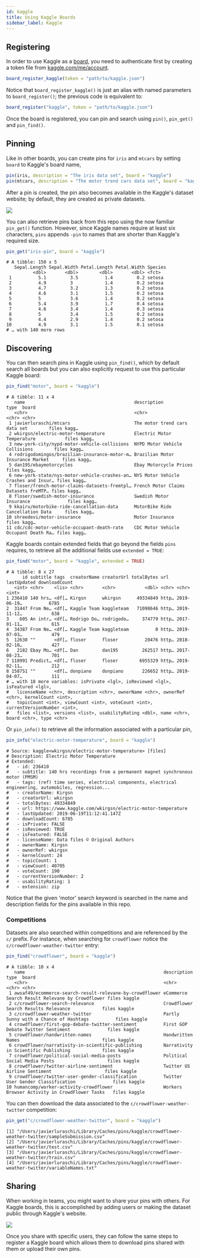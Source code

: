 ```yaml
---
id: kaggle
title: Using Kaggle Boards
sidebar_label: Kaggle
---
```


## Registering

In order to use Kaggle as a [board](boards-understanding.html), you need to authenticate first by creating a token file from [kaggle.com/me/account](https://www.kaggle.com/me/account).

```r
board_register_kaggle(token = "path/to/kaggle.json")
```

Notice that `board_register_kaggle()` is just an alias with named parameters to `board_register()`; the previous code is equivalent to:

```r
board_register("kaggle", token = "path/to/kaggle.json")
```

Once the board is registered, you can pin and search using `pin()`, `pin_get()` and `pin_find()`.

## Pinning

Like in other boards, you can create pins for `iris` and `mtcars` by setting `board` to Kaggle's board name,

```r
pin(iris, description = "The iris data set", board = "kaggle")
pin(mtcars, description = "The motor trend cars data set", board = "kaggle")
```

After a pin is created, the pin also becomes available in the Kaggle's dataset website; by default, they are created as private datasets.

![](/images/docs/boards-kaggle-datasets.png)

You can also retrieve pins back from this repo using the now familiar `pin_get()` function. However, since Kaggle names require at least six characters, `pins` appends `-pin` to names that are shorter than Kaggle's required size.

```r
pin_get("iris-pin", board = "kaggle")
```
```
# A tibble: 150 x 5
   Sepal.Length Sepal.Width Petal.Length Petal.Width Species
          <dbl>       <dbl>        <dbl>       <dbl> <fct>
 1          5.1         3.5          1.4         0.2 setosa
 2          4.9         3            1.4         0.2 setosa
 3          4.7         3.2          1.3         0.2 setosa
 4          4.6         3.1          1.5         0.2 setosa
 5          5           3.6          1.4         0.2 setosa
 6          5.4         3.9          1.7         0.4 setosa
 7          4.6         3.4          1.4         0.3 setosa
 8          5           3.4          1.5         0.2 setosa
 9          4.4         2.9          1.4         0.2 setosa
10          4.9         3.1          1.5         0.1 setosa
# … with 140 more rows
```

## Discovering

You can then search pins in Kaggle using `pin_find()`, which by default search all boards but you can also explicitly request to use this particular Kaggle board:

```r
pin_find("motor", board = "kaggle")
```
```
# A tibble: 11 x 4
   name                                         description                          type  board
   <chr>                                        <chr>                                <chr> <chr>
 1 javierluraschi/mtcars                        The motor trend cars data set        files kagg…
 2 wkirgsn/electric-motor-temperature           Electric Motor Temperature           files kagg…
 3 new-york-city/nypd-motor-vehicle-collisions  NYPD Motor Vehicle Collisions        files kagg…
 4 rodrigodomingos/brazilian-insurance-motor-m… Brazilian Motor Insurance Market     files kagg…
 5 dan195/ebaymotorcycles                       Ebay Motorcycle Prices               files kagg…
 6 new-york-state/nys-motor-vehicle-crashes-an… NYS Motor Vehicle Crashes and Insur… files kagg…
 7 floser/french-motor-claims-datasets-fremtpl… French Motor Claims Datasets freMTP… files kagg…
 8 floser/swedish-motor-insurance               Swedish Motor Insurance              files kagg…
 9 kkairu/motorbike-ride-cancellation-data      MotorBike Ride Cancellation Data     files kagg…
10 shreedevi/motor-insurance                    Motor Insurance                      files kagg…
11 cdc/cdc-motor-vehicle-occupant-death-rate    CDC Motor Vehicle Occupant Death Ra… files kagg…
```

Kaggle boards contain extended fields that go beyond the fields `pins` requires, to retrieve all the additional fields use `extended = TRUE`:

```r
pin_find("motor", board = "kaggle", extended = TRUE)
```
```
# A tibble: 8 x 27
      id subtitle tags  creatorName creatorUrl totalBytes url   lastUpdated downloadCount
   <int> <chr>    <lis> <chr>       <chr>           <dbl> <chr> <chr>               <int>
1 236410 140 hrs… <df[… Kirgsn      wkirgsn      49334849 http… 2019-06-19…          6785
2  31447 From Ne… <df[… Kaggle Team kaggleteam   71098646 http… 2019-11-12…           638
3    605 An intr… <df[… Rodrigo Do… rodrigodo…     374779 http… 2017-01-11…           615
4  34387 From Ne… <df[… Kaggle Team kaggleteam          0 http… 2019-07-03…           479
5  12630 ""       <df[… floser      floser          20476 http… 2018-02-10…           427
6   2182 Ebay Mo… <df[… Dan         dan195         262517 http… 2017-08-23…           701
7 118991 Predict… <df[… floser      floser        6955329 http… 2019-02-11…           212
8 158751 ""       <df[… donpiano    donpiano       226652 http… 2019-04-07…           111
# … with 18 more variables: isPrivate <lgl>, isReviewed <lgl>, isFeatured <lgl>,
#   licenseName <chr>, description <chr>, ownerName <chr>, ownerRef <chr>, kernelCount <int>,
#   topicCount <int>, viewCount <int>, voteCount <int>, currentVersionNumber <int>,
#   files <list>, versions <list>, usabilityRating <dbl>, name <chr>, board <chr>, type <chr>
```

Or `pin_info()` to retrieve all the information associated with a particular pin,

```r
pin_info("electric-motor-temperature", board = "kaggle")
```
```
# Source: kaggle<wkirgsn/electric-motor-temperature> [files]
# Description: Electric Motor Temperature
# Extended:
#   - id: 236410
#   - subtitle: 140 hrs recordings from a permanent magnet synchronous motor (PMSM)
#   - tags: (ref) time series, electrical components, electrical engineering, automobiles, regression...
#   - creatorName: Kirgsn
#   - creatorUrl: wkirgsn
#   - totalBytes: 49334849
#   - url: https://www.kaggle.com/wkirgsn/electric-motor-temperature
#   - lastUpdated: 2019-06-19T11:12:41.147Z
#   - downloadCount: 6785
#   - isPrivate: FALSE
#   - isReviewed: TRUE
#   - isFeatured: FALSE
#   - licenseName: Data files © Original Authors
#   - ownerName: Kirgsn
#   - ownerRef: wkirgsn
#   - kernelCount: 24
#   - topicCount: 1
#   - viewCount: 40705
#   - voteCount: 190
#   - currentVersionNumber: 2
#   - usabilityRating: 1
#   - extension: zip
```

Notice that the given 'motor' search keyword is searched in the name and description fields for the pins available in this repo.

### Competitions

Datasets are also searched within competitions and are referenced by the `c/` prefix. For instance, when searching for `crowdflower` notice the `c/crowdflower-weather-twitter` entry:

```r
pin_find("crowdflower", board = "kaggle")
```
```
# A tibble: 10 x 4
   name                                                    description                                     type  board
   <chr>                                                   <chr>                                           <chr> <chr>
 1 awsaf49/ecommerce-search-result-relevane-by-crowdflower eCommerce Search Result Relevane by Crowdflower files kaggle
 2 c/crowdflower-search-relevance                          Crowdflower Search Results Relevance            files kaggle
 3 c/crowdflower-weather-twitter                           Partly Sunny with a Chance of Hashtags          files kaggle
 4 crowdflower/first-gop-debate-twitter-sentiment          First GOP Debate Twitter Sentiment              files kaggle
 5 crowdflower/handwritten-names                           Handwritten Names                               files kaggle
 6 crowdflower/narrativity-in-scientific-publishing        Narrativity in Scientific Publishing            files kaggle
 7 crowdflower/political-social-media-posts                Political Social Media Posts                    files kaggle
 8 crowdflower/twitter-airline-sentiment                   Twitter US Airline Sentiment                    files kaggle
 9 crowdflower/twitter-user-gender-classification          Twitter User Gender Classification              files kaggle
10 humancomp/worker-activity-crowdflower                   Workers Browser Activity in CrowdFlower Tasks   files kaggle
```

You can then download the data associated to the `c/crowdflower-weather-twitter` competition:

```r
pin_get("c/crowdflower-weather-twitter", board = "kaggle")
```
```
[1] "/Users/javierluraschi/Library/Caches/pins/kaggle/crowdflower-weather-twitter/sampleSubmission.csv"
[2] "/Users/javierluraschi/Library/Caches/pins/kaggle/crowdflower-weather-twitter/test.csv"
[3] "/Users/javierluraschi/Library/Caches/pins/kaggle/crowdflower-weather-twitter/train.csv"
[4] "/Users/javierluraschi/Library/Caches/pins/kaggle/crowdflower-weather-twitter/variableNames.txt"
```

## Sharing

When working in teams, you might want to share your pins with others. For Kaggle boards, this is accomplished by adding users or making the dataset public through Kaggle's website.

![](/images/docs/boards-kaggle-sharing.png)

Once you share with specific users, they can follow the same steps to register a Kaggle board which allows them to download pins shared with them or upload their own pins.
